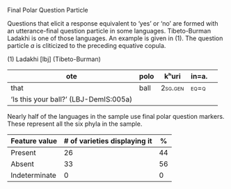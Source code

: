 Final Polar Question Particle

Questions that elicit a response equivalent to ‘yes’ or ‘no’ are formed
with an utterance-final question particle in some languages.
Tibeto-Burman Ladakhi is one of those languages. An example is given in
(1). The question particle *a* is cliticized to the preceding equative
copula.

(1) <span id="_Ref531867975" class="anchor"></span>Ladakhi
    \[lbj\] (Tibeto-Burman)

| ote                                   | polo | kʰuri                                                 | in=**a**.                                          |     |
|---------------------------------------|------|-------------------------------------------------------|----------------------------------------------------|-----|
| that                                  | ball | <span style="font-variant:small-caps;">2sg.gen</span> | <span style="font-variant:small-caps;">eq=q</span> |     |
| ‘Is this your ball?’ (LBJ-DemIS:005a) |

Nearly half of the languages in the sample use final polar question
markers. These represent all the six phyla in the sample.

| Feature value | \# of varieties displaying it | %   |
|---------------|-------------------------------|-----|
| Present       | 26                            | 44  |
| Absent        | 33                            | 56  |
| Indeterminate | 0                             | 0   |


